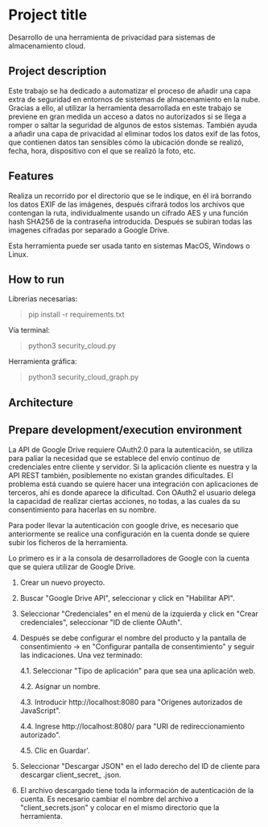 # Project title
Desarrollo de una herramienta de privacidad para sistemas de almacenamiento cloud.

## Project description

Este trabajo se ha dedicado a automatizar el proceso de añadir una capa extra de seguridad en entornos de sistemas de almacenamiento en la nube. Gracias a ello, al utilizar la herramienta desarrollada en este trabajo se previene en gran medida un acceso a datos no autorizados si se llega a romper o saltar la seguridad de algunos de estos sistemas. También ayuda a añadir una capa de privacidad al eliminar todos los datos exif de las fotos, que contienen datos tan sensibles cómo la ubicación donde se realizó, fecha, hora, dispositivo con el que se realizó la foto, etc.

## Features

Realiza un recorrido por el directorio que se le indique, en él irá borrando los datos EXIF de las imágenes, después cifrará todos los archivos que contengan la ruta, individualmente usando un cifrado AES y una función hash SHA256 de la contraseña introducida. Después se subiran todas las imagenes cifradas por separado a Google Drive.

Esta herramienta puede ser usada tanto en sistemas MacOS, Windows o Linux.


## How to run
Librerias necesarias:
> pip install -r requirements.txt

Vía terminal:
> python3 security_cloud.py 

Herramienta gráfica:
> python3 security_cloud_graph.py


## Architecture


## Prepare development/execution environment
La API de Google Drive requiere OAuth2.0 para la autenticación, se utiliza para paliar la necesidad que se establece del envío continuo de credenciales entre cliente y servidor. Si la aplicación cliente es nuestra y la API REST también, posiblemente no existan grandes dificultades. El problema está cuando se quiere hacer una integración con aplicaciones de terceros, ahí es donde aparece la dificultad. Con OAuth2 el usuario delega la capacidad de realizar ciertas acciones, no todas, a las cuales da su consentimiento para hacerlas en su nombre.

Para poder llevar la autenticación con google drive, es necesario que anteriormente se realice una configuración en la cuenta donde se quiere subir los ficheros de la herramienta.

Lo primero es ir a la consola de desarrolladores de Google con la cuenta que se quiera utilizar de Google Drive. 

1.	Crear un nuevo proyecto.

2.	Buscar "Google Drive API", seleccionar y click en "Habilitar API".

3.	Seleccionar "Credenciales" en el menú de la izquierda y click en "Crear credenciales", seleccionar "ID de cliente OAuth".

4.	Después se debe configurar el nombre del producto y la pantalla de consentimiento -> en "Configurar pantalla de consentimiento" y seguir las indicaciones. Una vez terminado:

       4.1.	Seleccionar "Tipo de aplicación" para que sea una aplicación web.
  
       4.2.	Asignar un nombre.
  
       4.3.	Introducir http://localhost:8080 para "Orígenes autorizados de JavaScript".
  
       4.4.	Ingrese http://localhost:8080/ para "URI de redireccionamiento autorizado".
  
       4.5.	Clic en Guardar'.

5.	Seleccionar "Descargar JSON" en el lado derecho del ID de cliente para descargar client_secret_ <ID largo> .json.

6.	El archivo descargado tiene toda la información de autenticación de la cuenta. Es necesario cambiar el nombre del archivo a "client_secrets.json" y colocar en el mismo directorio que la herramienta.

